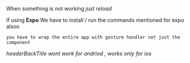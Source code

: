 When something is not working *just reload*

If using **Expo** We have to install / run the commands mentioned for expo alsoo 

```you have to wrap the entire app with gesture handler not just the component```

*headerBackTitle wont work for andriod , works only for ios*